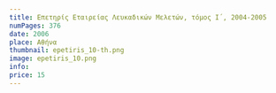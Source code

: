 ```yaml
---
title: Επετηρίς Εταιρείας Λευκαδικών Μελετών, τόμος Ι΄, 2004-2005
numPages: 376
date: 2006
place: Αθήνα
thumbnail: epetiris_10-th.png
image: epetiris_10.png
info: 
price: 15
---
```

